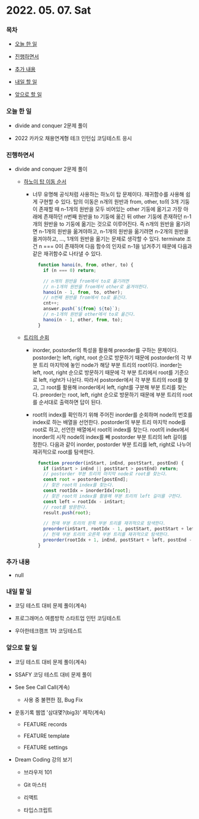 # 2022. 05. 07. Sat

### 목차

- [오늘 한 일](#오늘-한-일)

- [진행하면서](#진행하면서)

- [추가 내용](#추가-내용)

- [내일 할 일](#내일-할-일)

- [앞으로 할 일](#앞으로-할-일)

### 오늘 한 일

- divide and conquer 2문제 풀이

- 2022 카카오 채용연계형 테크 인턴십 코딩테스트 응시

### 진행하면서

- divide and conquer 2문제 풀이

  - [하노이 탑 이동 순서](https://www.acmicpc.net/problem/11729)

    - 너무 유명해 공식처럼 사용하는 하노이 탑 문제이다. 재귀함수를 사용해 쉽게 구현할 수 있다. 탑의 이동은 n개의 원반과 from, other, to의 3개 기둥이 존재할 때 n-1개의 원반을 모두 비어있는 other 기둥에 옮기고 가장 아래에 존재하던 n번째 원반을 to 기둥에 옮긴 뒤 other 기둥에 존재하던 n-1개의 원반을 to 기둥에 옮기는 것으로 이루어진다. 즉 n개의 원반을 옮기려면 n-1개의 원반을 옮겨야하고, n-1개의 원반을 옮기려면 n-2개의 원반을 옮겨야하고, ..., 1개의 원반을 옮기는 문제로 생각할 수 있다. terminate 조건 n === 0이 존재하며 다음 함수의 인자로 n-1을 넘겨주기 때문에 다음과 같은 재귀함수로 나타낼 수 있다.

      ```JavaScript
        function hanoi(n, from, other, to) {
          if (n === 0) return;

          // n개의 원반을 from에서 to로 옮기려면
          // n-1개의 원반을 from에서 other로 옮겨야한다.
          hanoi(n - 1, from, to, other);
          // n번째 원반을 from에서 to로 옮긴다.
          cnt++;
          answer.push(`${from} ${to}`);
          // n-1개의 원반을 other에서 to로 옮긴다.
          hanoi(n - 1, other, from, to);
        }
      ```

  - [트리의 순회](https://www.acmicpc.net/problem/2263)

    - inorder, postorder의 특성을 활용해 preorder를 구하는 문제이다. postorder는 left, right, root 순으로 방문하기 때문에 postorder의 각 부분 트리 마지막에 놓인 node가 해당 부분 트리의 root이다. inorder는 left, root, right 순으로 방문하기 때문에 각 부분 트리에서 root를 기준으로 left, right가 나뉜다. 따라서 postorder에서 각 부분 트리의 root를 찾고, 그 root를 활용해 inorder에서 left, right를 구분해 부분 트리를 찾는다. preorder는 root, left, right 순으로 방문하기 때문에 부분 트리의 root를 순서대로 출력하면 답이 된다.

    - root의 index를 확인하기 위해 주어진 inorder를 순회하며 node의 번호를 index로 하는 배열을 선언한다. postorder의 부분 트리 마지막 node를 root로 하고, 선언한 배열에서 root의 index를 찾는다. root의 index에서 inorder의 시작 node의 index를 빼 postorder 부분 트리의 left 길이를 정한다. 다음과 같이 inorder, postorder 부분 트리를 left, right로 나누어 재귀적으로 root를 탐색한다.

      ```JavaScript
        function preorder(inStart, inEnd, postStart, postEnd) {
          if (inStart > inEnd || postStart > postEnd) return;
          // postorder 부분 트리의 마지막 node로 root를 찾는다.
          const root = postorder[postEnd];
          // 찾은 root의 index를 찾는다.
          const rootIdx = inorderIdx[root];
          // 찾은 root의 index를 활용해 부분 트리의 left 길이를 구한다.
          const left = rootIdx - inStart;
          // root를 방문한다.
          result.push(root);

          // 현재 부분 트리의 왼쪽 부분 트리를 재귀적으로 탐색한다.
          preorder(inStart, rootIdx - 1, postStart, postStart + left - 1);
          // 헌재 부분 트리의 오른쪽 부분 트리를 재귀적으로 탐색한다.
          preorder(rootIdx + 1, inEnd, postStart + left, postEnd - 1);
        }
      ```

### 추가 내용

- null

### 내일 할 일

- 코딩 테스트 대비 문제 풀이(계속)

- 프로그래머스 여름방학 스타트업 인턴 코딩테스트

- 우아한테크캠프 1차 코딩테스트

### 앞으로 할 일

- 코딩 테스트 대비 문제 풀이(계속)

- SSAFY 코딩 테스트 대비 문제 풀이

- See See Call Call(계속)

  - 사용 중 불편한 점, Bug Fix

- 운동기록 웹앱 '삼대몇?(big3)' 제작(계속)

  - FEATURE records

  - FEATURE template

  - FEATURE settings

- Dream Coding 강의 보기

  - 브라우저 101

  - Git 마스터

  - 리액트

  - 타입스크립트

<br><br>
